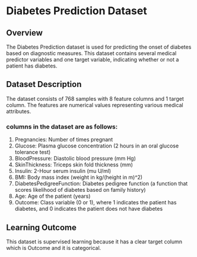# Diabetes Prediction Dataset

## Overview
The Diabetes Prediction dataset is used for predicting the onset of diabetes based on diagnostic measures. 
This dataset contains several medical predictor variables and one target variable, indicating whether or not a patient has diabetes.

## Dataset Description
The dataset consists of 768 samples with 8 feature columns and 1 target column. 
The features are numerical values representing various medical attributes. 
### columns in the dataset are as follows:

1. Pregnancies: Number of times pregnant
2. Glucose: Plasma glucose concentration (2 hours in an oral glucose tolerance test)
3. BloodPressure: Diastolic blood pressure (mm Hg)
4. SkinThickness: Triceps skin fold thickness (mm)
5. Insulin: 2-Hour serum insulin (mu U/ml)
6. BMI: Body mass index (weight in kg/(height in m)^2)
7. DiabetesPedigreeFunction: Diabetes pedigree function (a function that scores likelihood of diabetes based on family history)
8. Age: Age of the patient (years)
9. Outcome: Class variable (0 or 1), where 1 indicates the patient has diabetes, and 0 indicates the patient does not have diabetes

## Learning Outcome
This dataset is supervised learning because it has a clear target column which is Outcome and it is categorical.
